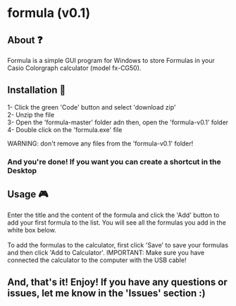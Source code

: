 # formula (v0.1)

## About ❓
Formula is a simple GUI program for Windows to store Formulas in your Casio Colorgraph calculator (model fx-CG50). 

## Installation 💾
1- Click the green 'Code' button and select 'download zip'<br>
2- Unzip the file<br>
3- Open the 'formula-master' folder adn then, open the 'formula-v0.1' folder<br>
4- Double click on the 'formula.exe' file<br>

WARNING: don't remove any files from the 'formula-v0.1' folder!<br>

### And you're done! If you want you can create a shortcut in the Desktop

## Usage 🎮
Enter the title and the content of the formula and click the 'Add' button to add your first formula to the list. You will see all the formulas you add in the white box below. <br><br>
To add the formulas to the calculator, first click 'Save' to save your formulas and then click 'Add to Calculator'. IMPORTANT: Make sure you have connected the calculator to the computer with the USB cable!
 

## And, that's it! Enjoy! If you have any questions or issues, let me know in the 'Issues' section :)

